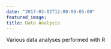 ```yaml
---
date: "2017-03-02T12:00:00-05:00"
featured_image: 
title: Data Analysis
---
```

Various data analyses performed with R
